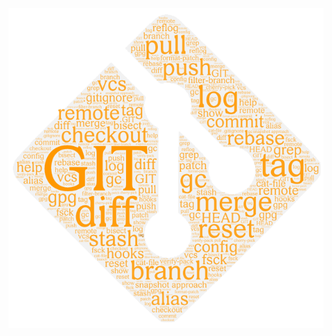 ![git cloud](/course/assets/git.png) <!-- .element: class="transparent-image" style="height: 500px"-->